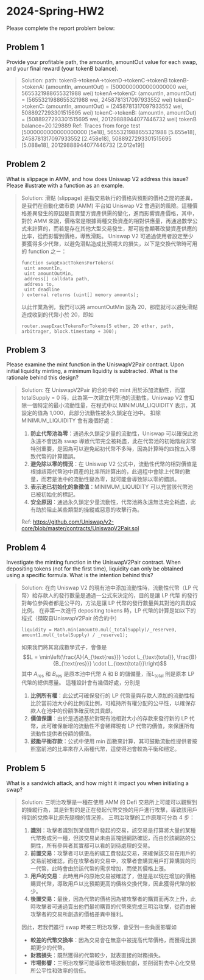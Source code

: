 # 2024-Spring-HW2

Please complete the report problem below:

## Problem 1
Provide your profitable path, the amountIn, amountOut value for each swap, and your final reward (your tokenB balance).

> Solution:
> path: tokenB->tokenA->tokenD->tokenC->tokenB
> tokenB->tokenA: (amountIn, amountOut) = (5000000000000000000 wei, 5655321988655321988 wei)
> tokenA->tokenD: (amountIn, amountOut) = (5655321988655321988 wei, 2458781317097933552 wei)
> tokenD->tokenC: (amountIn, amountOut) = (2458781317097933552 wei, 5088927293301515695 wei)
> tokenC->tokenB: (amountIn, amountOut) = (5088927293301515695 wei, 20129888944077446732 wei)
> tokenB balance=20.129889
> Ref: Traces from forge test [5000000000000000000 [5e18], 5655321988655321988 [5.655e18], 2458781317097933552 [2.458e18], 5088927293301515695 [5.088e18], 20129888944077446732 [2.012e19]]

## Problem 2
What is slippage in AMM, and how does Uniswap V2 address this issue? Please illustrate with a function as an example.

> Solution:
> 滑點 (slippage) 是指交易執行的價格與預期的價格之間的差異，是我們在自動化做市商 (AMM) 平台如 Uniswap V2 會遇到的風險。這種價格差異發生的原因是買賣雙方資產供需的變化，進而影響資產價格，其中，對於 AMM 來說，價格常是根據兩種交換資產的相對供應量，再通過數學公式來計算的，而若是存在其他大型交易發生，那可能會顯著改變資產供應的比率，從而影響到價格，導致滑點。
> Uniswap V2 可通過使用者設定至少要獲得多少代幣，以避免滑點造成比預期大的損失，以下是交換代幣時可用的 function 之ㄧ：
> ```
> function swapExactTokensForTokens(
>  uint amountIn,
>  uint amountOutMin,
>  address[] calldata path,
>  address to,
>  uint deadline
> ) external returns (uint[] memory amounts);
> ```
> 以此作業為例，我們可以將 amountOutMin 設為 20，那麼就可以避免滑點造成收到的代幣小於 20，即如 
> ```
> router.swapExactTokensForTokens(5 ether, 20 ether, path, arbitrager, block.timestamp + 300);
> ```

## Problem 3
Please examine the mint function in the UniswapV2Pair contract. Upon initial liquidity minting, a minimum liquidity is subtracted. What is the rationale behind this design?

> Solution:
> 在 UniswapV2Pair 的合約中的 mint 用於添加流動性，而當 totalSupply = 0 時，此為第一次建立代幣池的流動性，Uniswap V2 會扣除一個特定的最小流動性量，在程式中以 MINIMUM_LIQUIDITY 表示，其設定的值為 1,000，此部分流動性被永久鎖定在池中。
> 扣除 MINIMUM_LIQUIDITY 會有幾個好處：
> 1. **防止代幣池為零**：通過永久鎖定少量的流動性，Uniswap 可以確保此池永遠不會因為 swap 導致代幣完全被耗盡，此在代幣池的初始階段非常特別重要，是因為可以避免起初代幣不多時，因為計算時的四捨五入導致代幣的計算錯誤。
> 2. **避免除以零的情況**：在 Uniswap V2 公式中，流動性代幣的相對價值是根據該兩代幣池中資產的比率所計算出的，此過程中會除上代幣的數量，而若是池中的流動性變為零，就可能會導致除以零的錯誤。
> 3. **表示池已初始化的象徵值**：MINIMUM_LIQUIDITY 可以充當該代幣池已被初始化的標記。
> 4. **安全原因**：通過永久鎖定少量流動性，代幣池將永遠無法完全耗盡，此有助於阻止某些類型的操縱或惡意的攻擊行為。
> 
> Ref: https://github.com/Uniswap/v2-core/blob/master/contracts/UniswapV2Pair.sol

## Problem 4
Investigate the minting function in the UniswapV2Pair contract. When depositing tokens (not for the first time), liquidity can only be obtained using a specific formula. What is the intention behind this?

> Solution:
> 在向 Uniswap V2 的現有池中添加流動性時，流動性代幣（LP 代幣）給存款人的發行數量是通過一公式來決定的，目的是讓 LP 代幣 的發行對每位參與者都是公平的，方法是讓 LP 代幣的發行數量與其對池的貢獻成比例。
> 在非第一次進行 depositing tokens 時，LP 代幣的計算是如以下的程式（擷取自UniswapV2Pair 的合約中）
> ```language=solidity
> liquidity = Math.min(amount0.mul(_totalSupply)/_reserve0, amount1.mul(_totalSupply) / _reserve1);
> ```
> 如果我們將其寫成數學式子，會像是
> $$L = \min\left(\frac{A}{A_{\text{res}}} \cdot L_{\text{total}}, \frac{B}{B_{\text{res}}} \cdot L_{\text{total}}\right)$$
> 其中 $A_{\text{res}}$ 和 $B_{\text{res}}$ 是原本池中代幣 A 和 B 的儲備量，而$L_{\text{total}}$ 則是原本 LP 代幣的總供應量。
> 這種設計會有幾個好處，分別是
> 1. **比例所有權**：此公式可確保發行的 LP 代幣量與存款人添加的流動性相比於當前池大小的比例成比例，可維持所有權分配的公平性，以確保存款人在池中的份額準確反映其貢獻。
> 2. **價值保護**：由於是透過基於對現有池相對大小的存款來發行新的 LP 代幣，此可確保新增的流動性不會稀釋現有 LP 代幣的價值，來保護所有流動性提供者份額的價值。
> 3. **鼓勵平衡存款**：公式中使用 min 函數來計算，其可鼓勵流動性提供者按照當前池的比率來存入兩種代幣，這使得池會較為平衡和穩定。

## Problem 5
What is a sandwich attack, and how might it impact you when initiating a swap?

> Solution:
> 三明治攻擊是一種在使用 AMM 的 Defi 交易所上可能可以觀察到的操縱行為，其是針對的是正在發起代幣交換的用戶進行攻擊，導致該用戶得到的兌換率比原先隨機的情況差。
> 三明治攻擊的工作原理可分為 4 步：
> 1. **識別**：攻擊者識別到某個用戶發起的交易，該交易是打算將大量的某種代幣換成另一種，但該交易尚未由區塊鏈網路確認，而由於該網路的公開性，所有參與者其實都可以看的到待處理的交易。
> 2. **前置交易**：攻擊者可以更高的礦工費發起交易，來確保該交易在用戶的交易前被確認，而在攻擊者的交易中，攻擊者會購買用戶打算購買的同一代幣，此時會由於該代幣的需求增加，而使其價格上漲。
> 3. **用戶的交易**：此時用戶的原始交易被確認了，但是是以現在增加的價格購買代幣，導致用戶以比預期更高的價格交換代幣，因此獲得代幣的較少。
> 4. **後置交易**：最後，因為代幣的價格因為被攻擊者的購買而再次上升，此時攻擊者可通過賣出他們最初購買的代幣來完成三明治攻擊，從而由被攻擊者的交易所創造的價格差異中獲利。
> 
> 因此，若我們進行 swap 時被三明治攻擊，會受到一些負面影響如
> - **較差的代幣交換率**：因為交易會在無意中被提高代幣價格，而獲得比預期更少的代幣。
> - **財務損失**：既然獲得的代幣較少，就表直接的財務損失。
> - **市場影響**：三明治攻擊可能導致市場波動加劇，並削弱對去中心化交易所公平性和效率的信任。